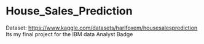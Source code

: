 # House_Sales_Prediction

Dataset: https://www.kaggle.com/datasets/harlfoxem/housesalesprediction
Its my final project for the IBM data Analyst Badge
